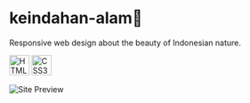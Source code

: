 # keindahan-alam🍃
Responsive web design about the beauty of Indonesian nature.
<p align="left">
<a href="https://developer.mozilla.org/en-US/docs/Glossary/HTML5" target="_blank" rel="noreferrer"><img src="https://raw.githubusercontent.com/danielcranney/readme-generator/main/public/icons/skills/html5-colored.svg" width="36" height="36" alt="HTML5" /></a>
<a href="https://www.w3.org/TR/CSS/#css" target="_blank" rel="noreferrer"><img src="https://raw.githubusercontent.com/danielcranney/readme-generator/main/public/icons/skills/css3-colored.svg" width="36" height="36" alt="CSS3" /></a>
</p>

![Site Preview](https://github.com/faizbyp/keindahan-alam/assets/65883882/7d1a757d-5fa0-41d6-9432-1f8e11de91ec)
